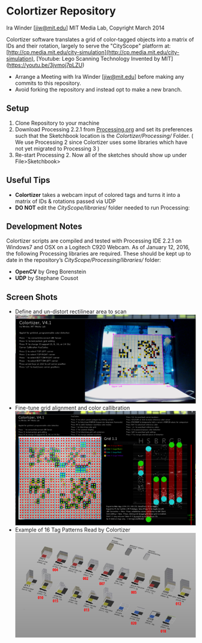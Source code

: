 # Colortizer Repository
Ira Winder [jiw@mit.edu] MIT Media Lab, Copyright March 2014

Colortizer software translates a grid of color-tagged objects into a matrix of IDs and their rotation, largely to serve the "CityScope" platform at:
[http://cp.media.mit.edu/city-simulation](http://cp.media.mit.edu/city-simulation), 
[Youtube: Lego Scanning Technology Invented by MIT] (https://youtu.be/3jvmoj7pLZU)
* Arrange a Meeting with Ira Winder [jiw@mit.edu] before making any commits to this repository.
* Avoid forking the repository and instead opt to make a new branch.

## Setup
1. Clone Repository to your machine
2. Download Processing 2.2.1 from [Processing.org](https://processing.org/download/?processing) and set its preferences such that the Sketchbook location is the *Colortizer/Processing/* Folder. ( We use Processing 2 since Colortizer uses some libraries which have not yet migrated to Processing 3 )
3. Re-start Processing 2.  Now all of the sketches should show up under File>Sketchbook>

## Useful Tips
* **Colortizer** takes a webcam input of colored tags and turns it into a matrix of IDs & rotations passed via UDP
* **DO NOT** edit the *CityScope/libraries/* folder needed to run Processing:

## Development Notes
Colortizer scripts are compiled and tested with Processing IDE 2.2.1 on Windows7 and OSX on a Logitech C920 Webcam.
As of January 12, 2016, the following Processing libraries are required.  These should be kept up to date in the repository’s *CityScope/Processing/libraries/* folder:
* **OpenCV** by Greg Borenstein
* **UDP** by Stephane Cousot

## Screen Shots
* Define and un-distort rectilinear area to scan
 ![Colortizer](docs/Colortizer02.PNG "Colortizer")
* Fine-tune grid alignment and color callibration
 ![Colortizer](docs/Colortizer01.PNG "Colortizer")
* Example of 16 Tag Patterns Read by Colortizer
 ![Tags](docs/DOCUMENTATION002.jpg "Tags")
